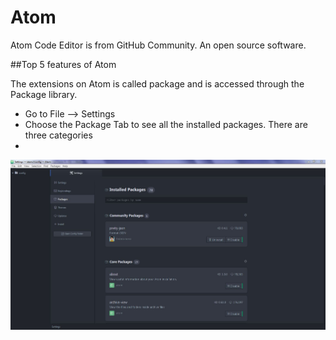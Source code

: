 # Atom

Atom Code Editor is from GitHub Community. An open source software.

##Top 5 features of Atom

The extensions on Atom is called package and is accessed through the Package library. 
* Go to File --> Settings
* Choose the Package Tab to see all the installed packages. There are three categories
*   

![figure 1](Capture.JPG)



